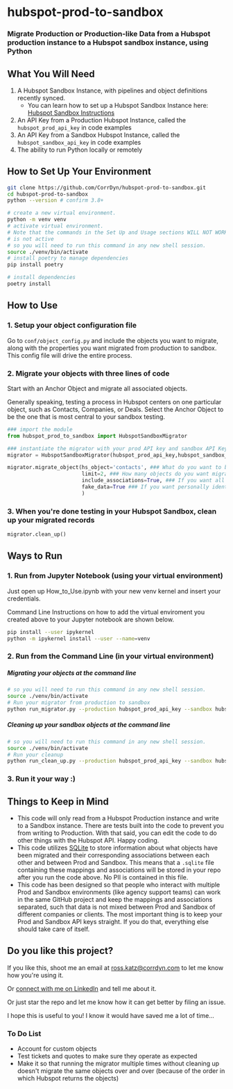 # hubspot-prod-to-sandbox

### Migrate Production or Production-like Data from a Hubspot production instance to a Hubspot sandbox instance, using Python

## What You Will Need

1. A Hubspot Sandbox Instance, with pipelines and object definitions recently synced.
   - You can learn how to set up a Hubspot Sandbox Instance here: [Hubspot Sandbox Instructions](https://knowledge.hubspot.com/account/set-up-a-hubspot-sandbox-account) 
2. An API Key from a Production Hubspot Instance, called the `hubspot_prod_api_key` in code examples
3. An API Key from a Sandbox Hubspot Instance, called the `hubspot_sandbox_api_key` in code examples
4. The ability to run Python locally or remotely

## How to Set Up Your Environment

```bash
git clone https://github.com/CorrDyn/hubspot-prod-to-sandbox.git
cd hubspot-prod-to-sandbox
python --version # confirm 3.8+

# create a new virtual environment.
python -m venv venv
# activate virtual environment.
# Note that the commands in the Set Up and Usage sections WILL NOT WORK if the virtual environment 
# is not active
# so you will need to run this command in any new shell session.
source ./venv/bin/activate
# install poetry to manage dependencies
pip install poetry

# install dependencies
poetry install
```

## How to Use

### 1. Setup your object configuration file
Go to `conf/object_config.py` and include the objects you want to migrate, along with the properties you want migrated from production to sandbox. This config file will drive the entire process.

### 2. Migrate your objects with three lines of code
Start with an Anchor Object and migrate all associated objects. 

Generally speaking, testing a process in Hubspot centers on one particular object, such as Contacts, Companies, or Deals. Select the Anchor Object to be the one that is most central to your sandbox testing.

```python
### import the module
from hubspot_prod_to_sandbox import HubspotSandboxMigrator

### instantiate the migrator with your prod API key and sandbox API Key
migrator = HubspotSandboxMigrator(hubspot_prod_api_key,hubspot_sandbox_api_key)

migrator.migrate_object(hs_object='contacts', ### What do you want to be your Anchor Object?
                        limit=2, ### How many objects do you want migrated
                        include_associations=True, ### If you want all associated objects in your object_config.py file to migrate
                        fake_data=True ### If you want personally identifiable information to be overwritten with fake data
                        )
```

### 3. When you're done testing in your Hubspot Sandbox, clean up your migrated records
```python
migrator.clean_up()
```

## Ways to Run

### 1. Run from Jupyter Notebook (using your virtual environment)
Just open up How_to_Use.ipynb with your new venv kernel and insert your credentials. 

Command Line Instructions on how to add the virtual enviroment you created above to your Jupyter notebook are shown below.

```bash
pip install --user ipykernel
python -m ipykernel install --user --name=venv
```

### 2. Run from the Command Line (in your virtual environment)

##### Migrating your objects at the command line
```bash
# so you will need to run this command in any new shell session.
source ./venv/bin/activate
# Run your migrator from production to sandbox
python run_migrator.py --production hubspot_prod_api_key --sandbox hubspot_sandbox_api_key --limit 2 --associations True --fake-data True --object contacts
```

##### Cleaning up your sandbox objects at the command line
```bash
# so you will need to run this command in any new shell session.
source ./venv/bin/activate
# Run your cleanup
python run_clean_up.py --production hubspot_prod_api_key --sandbox hubspot_sandbox_api_key
```

### 3. Run it your way :) 


## Things to Keep in Mind

- This code will only read from a Hubspot Production instance and write to a Sandbox instance. There are tests built into the code to prevent you from writing to Production. With that said, you can edit the code to do other things with the Hubspot API. Happy coding.
- This code utilizes [SQLite](https://www.sqlite.org/index.html) to store information about what objects have been migrated and their corresponding associations between each other and between Prod and Sandbox. This means that a `.sqlite` file containing these mappings and associations will be stored in your repo after you run the code above. No PII is contained in this file.
- This code has been designed so that people who interact with multiple Prod and Sandbox environments (like agency support teams) can work in the same GitHub project and keep the mappings and associations separated, such that data is not mixed between Prod and Sandbox of different companies or clients. The most important thing is to keep your Prod and Sandbox API keys straight. If you do that, everything else should take care of itself.

## Do you like this project?
If you like this, shoot me an email at ross.katz@corrdyn.com to let me know how you're using it. 

Or [connect with me on LinkedIn](https://www.linkedin.com/in/b-ross-katz/) and tell me about it.

Or just star the repo and let me know how it can get better by filing an issue.

I hope this is useful to you! I know it would have saved me a lot of time...

### To Do List
- Account for custom objects
- Test tickets and quotes to make sure they operate as expected
- Make it so that running the migrator multiple times without cleaning up doesn't migrate the same objects over and over (because of the order in which Hubspot returns the objects)




                 




